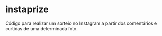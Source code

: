 # instaprize


Código para realizar um sorteio no Instagram a partir dos comentários e curtidas de uma determinada foto.
